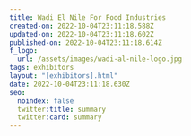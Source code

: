 ```yaml
---
title: Wadi El Nile For Food Industries
created-on: 2022-10-04T23:11:18.588Z
updated-on: 2022-10-04T23:11:18.602Z
published-on: 2022-10-04T23:11:18.614Z
f_logo:
  url: /assets/images/wadi-al-nile-logo.jpg
tags: exhibitors
layout: "[exhibitors].html"
date: 2022-10-04T23:11:18.630Z
seo:
  noindex: false
  twitter:title: summary
  twitter:card: summary
---
```

